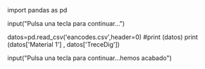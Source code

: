 import pandas as pd

input("Pulsa una tecla para continuar...") 

datos=pd.read_csv('eancodes.csv',header=0)
#print (datos)
print (datos['Material 1'] , datos['TreceDig'])

input("Pulsa una tecla para continuar...hemos acabado") 
